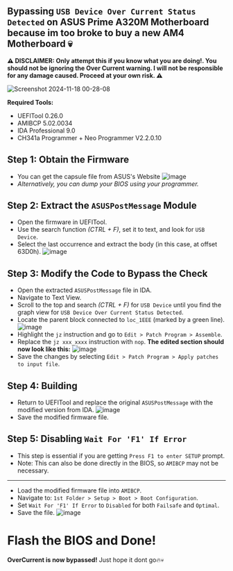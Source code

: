 
## Bypassing `USB Device Over Current Status Detected` on ASUS Prime A320M Motherboard because im too broke to buy a new AM4 Motherboard 💀

**⚠️ DISCLAIMER: Only attempt this if you know what you are doing!. You should not be ignoring the Over Current warning. I will not be responsible for any damage caused. Proceed at your own risk. ⚠️**

![Screenshot 2024-11-18 00-28-08](https://github.com/user-attachments/assets/a87112d4-5f1c-4ebe-a00c-9402e60d15f5)

**Required Tools:**
- UEFITool 0.26.0
- AMIBCP 5.02.0034
- IDA Professional 9.0
- CH341a Programmer + Neo Programmer V2.2.0.10

## Step 1: Obtain the Firmware
- You can get the capsule file from ASUS's Website
![image](https://github.com/user-attachments/assets/f09d91ea-d121-40a9-aae0-8acc8cecf23f)
- *Alternatively, you can dump your BIOS using your programmer.*

## Step 2: Extract the `ASUSPostMessage` Module
- Open the firmware in UEFITool.
- Use the search function *(CTRL + F)*, set it to text, and look for `USB Device`.
- Select the last occurrence and extract the body (in this case, at offset 63D0h).
![image](https://github.com/user-attachments/assets/e3ec1ebb-9e10-41e9-be47-86e56c3c6272)

## Step 3: Modify the Code to Bypass the Check
- Open the extracted `ASUSPostMessage` file in IDA.
- Navigate to Text View.
- Scroll to the top and search *(CTRL + F)* for `USB Device` until you find the graph view for `USB Device Over Current Status Detected`.
- Locate the parent block connected to `loc_1EEE` (marked by a green line).
![image](https://github.com/user-attachments/assets/b5d282f3-cc67-4509-b6ed-bfc641ead499)
- Highlight the `jz` instruction and go to `Edit > Patch Program > Assemble`.
- Replace the `jz xxx_xxxx` instruction with `nop`.
**The edited section should now look like this:**
![image](https://github.com/user-attachments/assets/b6415cc1-a828-4730-9cfe-5c6f43eb4861)
- Save the changes by selecting `Edit > Patch Program > Apply patches to input file`.

## Step 4: Building
- Return to UEFITool and replace the original `ASUSPostMessage` with the modified version from IDA.
![image](https://github.com/user-attachments/assets/83ca8d81-d635-47ea-baac-4015393849f2)
- Save the modified firmware file.

## Step 5: Disabling `Wait For 'F1' If Error`
- This step is essential if you are getting `Press F1 to enter SETUP` prompt.
- Note: This can also be done directly in the BIOS, so `AMIBCP` may not be necessary.
---
- Load the modified firmware file into `AMIBCP`.
- Navigate to: `1st Folder > Setup > Boot > Boot Configuration`.
- Set `Wait For 'F1' If Error` to `Disabled` for both `Failsafe` and `Optimal`.
- Save the file.
![image](https://github.com/user-attachments/assets/fd3dd66d-0f28-47ef-8e51-1421f503fc98)

# Flash the BIOS and Done!
**OverCurrent is now bypassed!**
Just hope it dont go🔥💀
